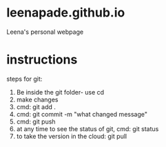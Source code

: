 # leenapade.github.io
Leena's personal webpage

# instructions 
steps for git:

1) Be inside the git folder- use cd
2) make changes
3) cmd: git add .
4) cmd: git commit -m "what changed message"
5) cmd: git push
6) at any time to see the status of git, cmd: git status
7) to take the version in the cloud: git pull